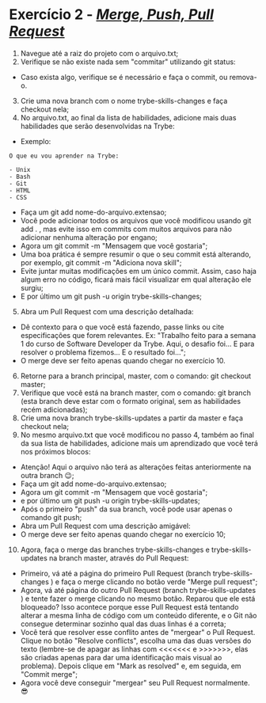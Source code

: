 # Exercício 2 - _[Merge, Push, Pull Request](https://github.com/giuseppeusn/trybe_exercicios/blob/main/fundamentos/git-github-e-internet/exercicios/ex-2.sh)_

1. Navegue até a raiz do projeto com o arquivo.txt;
2. Verifique se não existe nada sem "commitar" utilizando git status:
- Caso exista algo, verifique se é necessário e faça o commit, ou remova-o.
3. Crie uma nova branch com o nome trybe-skills-changes e faça checkout nela;
4. No arquivo.txt, ao final da lista de habilidades, adicione mais duas habilidades que serão desenvolvidas na Trybe:
- Exemplo:
~~~shell
O que eu vou aprender na Trybe:

- Unix
- Bash
- Git
- HTML
- CSS
~~~

- Faça um git add nome-do-arquivo.extensao;
- Você pode adicionar todos os arquivos que você modificou usando git add . , mas evite isso em commits com muitos arquivos para não adicionar nenhuma alteração por engano;
- Agora um git commit -m "Mensagem que você gostaria";
- Uma boa prática é sempre resumir o que o seu commit está alterando, por exemplo, git commit -m "Adiciona nova skill";
- Evite juntar muitas modificações em um único commit. Assim, caso haja algum erro no código, ficará mais fácil visualizar em qual alteração ele surgiu;
- E por último um git push -u origin trybe-skills-changes;

5. Abra um Pull Request com uma descrição detalhada:
- Dê contexto para o que você está fazendo, passe links ou cite especificações que forem relevantes. Ex: "Trabalho feito para a semana 1 do curso de Software Developer da Trybe. Aqui, o desafio foi... E para resolver o problema fizemos... E o resultado foi...";
- O merge deve ser feito apenas quando chegar no exercício 10.

6. Retorne para a branch principal, master, com o comando: git checkout master;
7. Verifique que você está na branch master, com o comando: git branch (esta branch deve estar com o formato original, sem as habilidades recém adicionadas);
8. Crie uma nova branch trybe-skills-updates a partir da master e faça checkout nela;
9. No mesmo arquivo.txt que você modificou no passo 4, também ao final da sua lista de habilidades, adicione mais um aprendizado que você terá nos próximos blocos:
- Atenção! Aqui o arquivo não terá as alterações feitas anteriormente na outra branch 😉;
- Faça um git add nome-do-arquivo.extensao;
- Agora um git commit -m "Mensagem que você gostaria";
- e por último um git push -u origin trybe-skills-updates;
- Após o primeiro "push" da sua branch, você pode usar apenas o comando git push;
- Abra um Pull Request com uma descrição amigável:
- O merge deve ser feito apenas quando chegar no exercício 10;
10. Agora, faça o merge das branches trybe-skills-changes e trybe-skills-updates na branch master, através do Pull Request:
- Primeiro, vá até a página do primeiro Pull Request (branch trybe-skills-changes ) e faça o merge clicando no botão verde "Merge pull request";
- Agora, vá até página do outro Pull Request (branch trybe-skills-updates ) e tente fazer o merge clicando no mesmo botão. Reparou que ele está bloqueado? Isso acontece porque esse Pull Request está tentando alterar a mesma linha de código com um conteúdo diferente, e o Git não consegue determinar sozinho qual das duas linhas é a correta;
- Você terá que resolver esse conflito antes de "mergear" o Pull Request. Clique no botão "Resolve conflicts", escolha uma das duas versões do texto (lembre-se de apagar as linhas com <<<<<<< e >>>>>>>, elas são criadas apenas para dar uma identificação mais visual ao problema). Depois clique em "Mark as resolved" e, em seguida, em "Commit merge";
- Agora você deve conseguir "mergear" seu Pull Request normalmente. 😎
